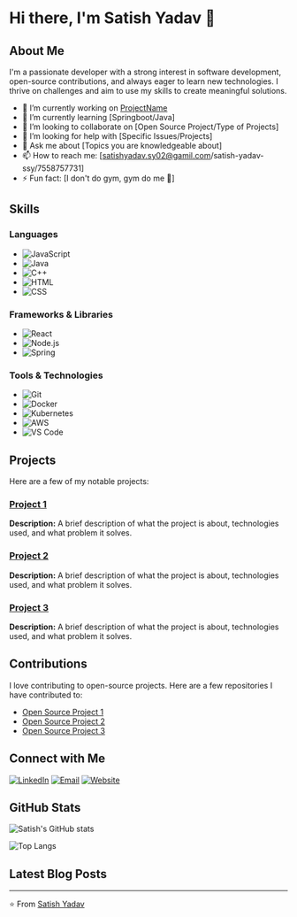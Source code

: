 # Hi there, I'm Satish Yadav 👋

## About Me

I'm a passionate developer with a strong interest in software development, open-source contributions, and always eager to learn new technologies. I thrive on challenges and aim to use my skills to create meaningful solutions.

- 🔭 I’m currently working on [ProjectName](link-to-project)
- 🌱 I’m currently learning [Springboot/Java]
- 👯 I’m looking to collaborate on [Open Source Project/Type of Projects]
- 🤔 I’m looking for help with [Specific Issues/Projects]
- 💬 Ask me about [Topics you are knowledgeable about]
- 📫 How to reach me: [satishyadav.sy02@gamil.com/satish-yadav-ssy/7558757731]
- ⚡ Fun fact: [I don't do gym, gym do me 🤡]

## Skills

### Languages
- ![JavaScript](https://img.shields.io/badge/-JavaScript-000?&logo=JavaScript)
- ![Java](https://img.shields.io/badge/-Java-000?&logo=Java&logoColor=007396)
- ![C++](https://img.shields.io/badge/-C++-000?&logo=C%2B%2B&logoColor=00599C)
- ![HTML](https://img.shields.io/badge/-HTML-000?&logo=HTML5)
- ![CSS](https://img.shields.io/badge/-CSS-000?&logo=CSS3&logoColor=1572B6)

### Frameworks & Libraries
- ![React](https://img.shields.io/badge/-React-000?&logo=React)
- ![Node.js](https://img.shields.io/badge/-Node.js-000?&logo=Node.js)
- ![Spring](https://img.shields.io/badge/-Spring-000?&logo=Spring)

### Tools & Technologies
- ![Git](https://img.shields.io/badge/-Git-000?&logo=Git)
- ![Docker](https://img.shields.io/badge/-Docker-000?&logo=Docker)
- ![Kubernetes](https://img.shields.io/badge/-Kubernetes-000?&logo=Kubernetes)
- ![AWS](https://img.shields.io/badge/-AWS-000?&logo=Amazon-AWS)
- ![VS Code](https://img.shields.io/badge/-VS%20Code-000?&logo=visual-studio-code&logoColor=007ACC)

## Projects

Here are a few of my notable projects:

### [Project 1](link-to-project)
**Description:** A brief description of what the project is about, technologies used, and what problem it solves.

### [Project 2](link-to-project)
**Description:** A brief description of what the project is about, technologies used, and what problem it solves.

### [Project 3](link-to-project)
**Description:** A brief description of what the project is about, technologies used, and what problem it solves.

## Contributions

I love contributing to open-source projects. Here are a few repositories I have contributed to:

- [Open Source Project 1](link-to-project)
- [Open Source Project 2](link-to-project)
- [Open Source Project 3](link-to-project)

## Connect with Me

[![LinkedIn](https://img.shields.io/badge/LinkedIn-blue?logo=linkedin)](https://www.linkedin.com/in/satish-yadav-ssy)
[![Email](https://img.shields.io/badge/Email-blue?logo=gmail)](mailto:your-email@example.com)
[![Website](https://img.shields.io/badge/Website-blue?logo=google-chrome)]((https://satish-yadav01.github.io/portfolio/))

## GitHub Stats

![Satish's GitHub stats](https://github-readme-stats.vercel.app/api?username=Satish-yadav01&show_icons=true&theme=radical)

![Top Langs](https://github-readme-stats.vercel.app/api/top-langs/?username=Satish-yadav01&layout=compact&theme=radical)

## Latest Blog Posts

<!-- BLOG-POST-LIST:START -->
<!-- BLOG-POST-LIST:END -->

---

⭐️ From [Satish Yadav](https://github.com/Satish-yadav01)
